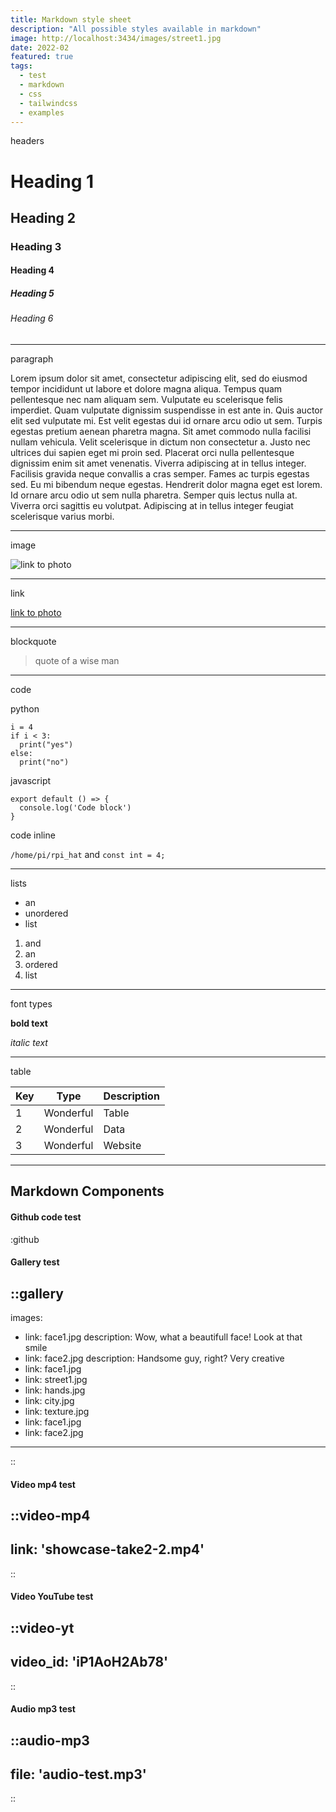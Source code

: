 ```yaml
---
title: Markdown style sheet
description: "All possible styles available in markdown"
image: http://localhost:3434/images/street1.jpg
date: 2022-02
featured: true
tags:
  - test
  - markdown
  - css
  - tailwindcss
  - examples
---
```


headers
# Heading 1
## Heading 2
### Heading 3
#### Heading 4
##### Heading 5
###### Heading 6

---

paragraph

Lorem ipsum dolor sit amet, consectetur adipiscing elit, sed do eiusmod tempor incididunt ut labore et dolore magna aliqua. Tempus quam pellentesque nec nam aliquam sem. Vulputate eu scelerisque felis imperdiet. Quam vulputate dignissim suspendisse in est ante in. Quis auctor elit sed vulputate mi. Est velit egestas dui id ornare arcu odio ut sem. Turpis egestas pretium aenean pharetra magna. Sit amet commodo nulla facilisi nullam vehicula. Velit scelerisque in dictum non consectetur a. Justo nec ultrices dui sapien eget mi proin sed. Placerat orci nulla pellentesque dignissim enim sit amet venenatis. Viverra adipiscing at in tellus integer. Facilisis gravida neque convallis a cras semper. Fames ac turpis egestas sed. Eu mi bibendum neque egestas. Hendrerit dolor magna eget est lorem. Id ornare arcu odio ut sem nulla pharetra. Semper quis lectus nulla at. Viverra orci sagittis eu volutpat. Adipiscing at in tellus integer feugiat scelerisque varius morbi.

---

image

![link to photo](http://localhost:3434/images/hands.jpg)

---

link

[link to photo](http://localhost:3434/images/hands.jpg)

---

blockquote

> quote of a wise man

---

code

python
```python[file.py]{4-6,7} meta-info=val
i = 4
if i < 3:
  print("yes")
else:
  print("no")
```

javascript
```javascript[file.js]{4-6,7} meta-info=val
export default () => {
  console.log('Code block')
}
```

code inline

`/home/pi/rpi_hat` and `const int = 4;`

---

lists

- an
- unordered
- list

1. and
2. an
3. ordered
4. list

---

font types

**bold text**

_italic text_

---

table


| Key   | Type      | Description   |
|-------|-----------|---------------|
| 1     | Wonderful | Table         |
| 2     | Wonderful | Data          |
| 3     | Wonderful | Website       |


---

## Markdown Components

#### Github code test
:github

#### Gallery test

::gallery
---
images:
  - link: face1.jpg
    description: Wow, what a beautifull face! Look at that smile
  - link: face2.jpg
    description: Handsome guy, right? Very creative
  - link: face1.jpg
  - link: street1.jpg
  - link: hands.jpg
  - link: city.jpg
  - link: texture.jpg
  - link: face1.jpg
  - link: face2.jpg
---
::

#### Video mp4 test

::video-mp4
---
link: 'showcase-take2-2.mp4'
---
::

#### Video YouTube test

::video-yt
---
video_id: 'iP1AoH2Ab78'
---
::

#### Audio mp3 test

::audio-mp3
---
file: 'audio-test.mp3'
---
::
